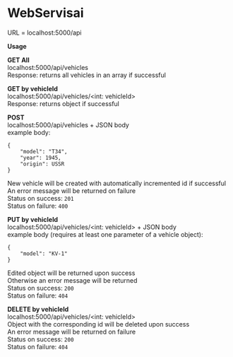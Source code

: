 # WebServisai
 
URL = localhost:5000/api<br />

**Usage**<br />

**GET All**<br />
localhost:5000/api/vehicles<br />
Response: returns all vehicles in an array if successful<br />

**GET by vehicleId**<br />
localhost:5000/api/vehicles/<int: vehicleId><br />
Response: returns object if successful<br />

**POST**<br />
localhost:5000/api/vehicles + JSON body<br />
example body:<br />
```
{
    "model": "T34",
    "year": 1945,
    "origin": USSR
}
```
New vehicle will be created with automatically incremented id if successful<br />
An error message will be returned on failure<br />
Status on success: ```201```<br />
Status on failure: ```400```<br />

**PUT by vehicleId**<br />
localhost:5000/api/vehicles/<int: vehicleId> + JSON body<br />
example body (requires at least one parameter of a vehicle object):<br />
```
{
    "model": "KV-1"
}
```
Edited object will be returned upon success<br />
Otherwise an error message will be returned<br />
Status on success: ```200```<br />
Status on failure: ```404```<br />

**DELETE by vehicleId**<br />
localhost:5000/api/vehicles/<int: vehicleId><br />
Object with the corresponding id will be deleted upon success<br />
An error message will be returned on failure<br />
Status on success: ```200```<br />
Status on failure: ```404```<br />

